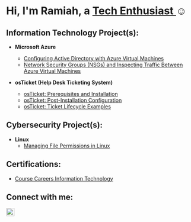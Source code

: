 <h1>Hi, I'm Ramiah, a <a href="https://linkedin.com/in/ramiah-jackson/">Tech Enthusiast </a>☺</h1>

<h2>Information Technology Project(s):</h2>

- <b>Microsoft Azure</b>
  - [Configuring Active Directory with Azure Virtual Machines](https://github.com/ramiahj/activedirectory)
  - [Network Security Groups (NSGs) and Inspecting Traffic Between Azure Virtual Machines](https://github.com/ramiahj/network-security-groups/tree/main)

- <b>osTicket (Help Desk Ticketing System)</b>
  - [osTicket: Prerequisites and Installation](https://github.com/ramiahj/osticket-prereqs)
  - [osTicket: Post-Installation Configuration](https://github.com/ramiahj/post-install-config/tree/main)
  - [osTicket: Ticket Lifecycle Examples](https://github.com/ramiahj/ticket-lifecycle)

 <h2>Cybersecurity Project(s):</h2>

- <b>Linux</b>
  - [Managing File Permissions in Linux](https://github.com/ramiahj/FIle-Permissions-in-Linux/tree/main)

 <h2>Certifications:</h2>

  - [Course Careers Information Technology](https://i.imgur.com/aqDmPlv.png)

<h2>Connect with me:</h2>

[<img align="left" alt="Josh | LinkedIn" width="22px" src="https://cdn.jsdelivr.net/npm/simple-icons@v3/icons/linkedin.svg" />][linkedin]

[linkedin]: https://linkedin.com/in/ramiah-jackson/
